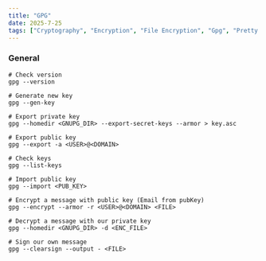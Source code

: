 ```yaml
---
title: "GPG"
date: 2025-7-25
tags: ["Cryptography", "Encryption", "File Encryption", "Gpg", "Pretty Good Privacy", "Public Key", "Private Key"]
---
```


### General

```console
# Check version
gpg --version
```

```console
# Generate new key
gpg --gen-key
```

```console
# Export private key
gpg --homedir <GNUPG_DIR> --export-secret-keys --armor > key.asc
```

```console
# Export public key
gpg --export -a <USER>@<DOMAIN>
```

```console
# Check keys
gpg --list-keys
```

```console
# Import public key
gpg --import <PUB_KEY>
```

```console
# Encrypt a message with public key (Email from pubKey)
gpg --encrypt --armor -r <USER>@<DOMAIN> <FILE>
```

```console
# Decrypt a message with our private key
gpg --homedir <GNUPG_DIR> -d <ENC_FILE>
```

```console
# Sign our own message
gpg --clearsign --output - <FILE>
```


